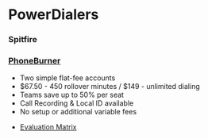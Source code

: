# PowerDialers

### Spitfire

### [PhoneBurner](https://appexchange.salesforce.com/listingDetail?listingId=a0N3000000B4ItCEAV)
- Two simple flat-fee accounts
- $67.50 - 450 rollover minutes / $149 - unlimited dialing
- Teams save up to 50% per seat
- Call Recording & Local ID available
- No setup or additional variable fees

 * [Evaluation Matrix](https://docs.google.com/spreadsheets/d/1h1-yO1X3Ajs9So6rY_vHSwLsU8u6KJOQxlQZli6ORZk/edit#gid=1915105809)
